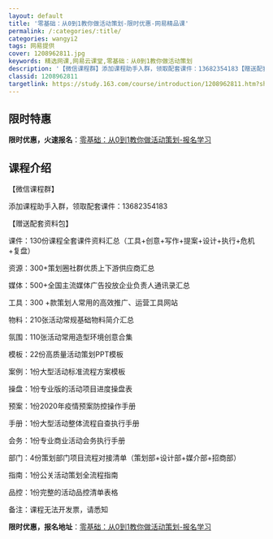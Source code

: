 ```yaml
---
layout: default
title: '零基础：从0到1教你做活动策划-限时优惠-网易精品课'
permalink: /:categories/:title/
categories: wangyi2
tags: 网易提供
cover: 1208962811.jpg
keywords: 精选网课,网易云课堂,零基础：从0到1教你做活动策划
description: '【微信课程群】添加课程助手入群，领取配套课件：13682354183【赠送配套资料包】课件：130份课程全套课件资料汇总'
classid: 1208962811
targetlink: https://study.163.com/course/introduction/1208962811.htm?share=1&shareId=1025206652&utm_campaign=share&utm_medium=iphoneShare&utm_source=&utm_u=1025206652
---
```


## 限时特惠

**限时优惠，火速报名**：[零基础：从0到1教你做活动策划-报名学习](https://study.163.com/course/introduction/1208962811.htm?share=1&shareId=1025206652&utm_campaign=share&utm_medium=iphoneShare&utm_source=&utm_u=1025206652)

## 课程介绍

【微信课程群】

添加课程助手入群，领取配套课件：13682354183



【赠送配套资料包】

课件：130份课程全套课件资料汇总（工具+创意+写作+提案+设计+执行+危机+复盘）

资源：300+策划圈社群优质上下游供应商汇总

媒体：500+全国主流媒体广告投放企业负责人通讯录汇总

工具：300 +款策划人常用的高效推广、运营工具网站

物料：210张活动常规基础物料简介汇总

氛围：110张活动常用造型环境创意合集

模板：22份高质量活动策划PPT模板

案例：1份大型活动标准流程方案模板

操盘：1份专业版的活动项目进度操盘表

预案：1份2020年疫情预案防控操作手册

手册：1份大型活动整体流程自查执行手册

会务：1份专业商业活动会务执行手册

部门：4份策划部门项目流程对接清单（策划部+设计部+媒介部+招商部）

指南：1份公关活动策划全流程指南

品控：1份完整的活动品控清单表格

备注：课程无法开发票，请悉知

**限时优惠，报名地址**：[零基础：从0到1教你做活动策划-报名学习](https://study.163.com/course/introduction/1208962811.htm?share=1&shareId=1025206652&utm_campaign=share&utm_medium=iphoneShare&utm_source=&utm_u=1025206652)

